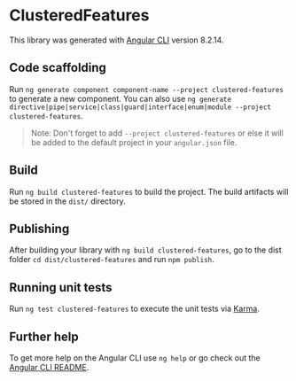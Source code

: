 # ClusteredFeatures

This library was generated with [Angular CLI](https://github.com/angular/angular-cli) version 8.2.14.

## Code scaffolding

Run `ng generate component component-name --project clustered-features` to generate a new component. You can also use `ng generate directive|pipe|service|class|guard|interface|enum|module --project clustered-features`.
> Note: Don't forget to add `--project clustered-features` or else it will be added to the default project in your `angular.json` file. 

## Build

Run `ng build clustered-features` to build the project. The build artifacts will be stored in the `dist/` directory.

## Publishing

After building your library with `ng build clustered-features`, go to the dist folder `cd dist/clustered-features` and run `npm publish`.

## Running unit tests

Run `ng test clustered-features` to execute the unit tests via [Karma](https://karma-runner.github.io).

## Further help

To get more help on the Angular CLI use `ng help` or go check out the [Angular CLI README](https://github.com/angular/angular-cli/blob/master/README.md).
